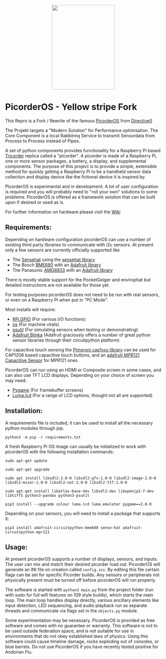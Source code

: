 <p align="center">
  <img width="203" height="273" src="https://raw.githubusercontent.com/directive0/picorderOS/master/assets/Picorder_Logo.png?raw=true">
</p>

# PicorderOS - Yellow stripe Fork

This Repro is a Fork / Rewrite of the famous [PicorderOS](https://github.com/directive0/picorderOS/tree/dev) from [Directive0](https://github.com/directive0)

The Projekt targets a "Modern Solution" for Performance optimisation. The Core Component is a local Rabbitmq Service to transmit Sensordata from Process to Process instead of Pipes.  

A set of python components provides functionality for a Raspberry Pi based [Tricorder](https://en.wikipedia.org/wiki/Tricorder) replica called a "picorder". A picorder is made of a Raspberry Pi, one or more sensor packages, a battery, a display, and supplemental components. The purpose of this project is to provide a simple, extensible method for quickly getting a Raspberry Pi to be a handheld sensor data collection and display device like the fictional device it is inspired by.

PicorderOS is experimental and in development. A lot of user configuration is required and you will probably need to "roll your own" solutions to some problems. PicorderOS is offered as a framework solution that can be built upon if desired or used as is.

For further information on hardware please visit the [Wiki](https://squaredwave.com/wiki/index.php?title=PicorderOS)

## Requirements:
Depending on hardware configuration picorderOS can use a number of existing third party libraries to communicate with i2c sensors. At present only a few sensors are currently officially supported like

- The [Sensehat](https://projects.raspberrypi.org/en/projects/getting-started-with-the-sense-hat/2) using the [sensehat library](https://pythonhosted.org/sense-hat/)
- The Bosch [BME680](https://www.bosch-sensortec.com/products/environmental-sensors/gas-sensors/bme680/) with an [Adafruit library](https://github.com/adafruit/Adafruit_CircuitPython_BME680)
- The Panasonic [AMG8833](https://www.digikey.ca/en/products/detail/panasonic-electronic-components/AMG8833/5825302) with an [Adafruit library](https://github.com/adafruit/Adafruit_CircuitPython_AMG88xx)

There is mostly stable support for the PocketGeiger and envirophat but detailed instructions are not available for those yet.

 For testing purposes picorderOS does not need to be run with real sensors, or even on a Raspberry Pi when put in "PC Mode".

Most installs will require:
- [RPi.GPIO](https://pypi.org/project/RPi.GPIO/) (For various I/O functions)
- [os](https://pythonprogramming.net/python-3-os-module/) (For machine vitals)
- [psutil](https://psutil.readthedocs.io/en/latest/) (For simulating sensors when testing or demonstrating)
- [Adafruit Blinka](https://learn.adafruit.com/circuitpython-on-raspberrypi-linux/installing-circuitpython-on-raspberry-pi) (Adafruit graciously offers a number of great python sensor libraries through their circuitpython platform)


For capacitive touch sensing the [Pimoroni cap1xxx library](https://github.com/pimoroni/cap1xxx) can be used for CAP1208 based capacitive touch buttons, and an [adafruit MPR121 Capacitive Sensor](https://github.com/adafruit/Adafruit_CircuitPython_MPR121) for MPR121 ones.

PicorderOS can run using an HDMI or Composite screen in some cases, and can also use TFT LCD displays. Depending on your choice of screen you may need:
- [Pygame](https://www.pygame.org/wiki/GettingStarted) (For framebuffer screens)
- [Luma.lcd](https://pypi.org/project/luma.lcd/) (For a range of LCD options, thought not all are supported)


## Installation:

A requirements file is included, it can be used to install all the necessary python modules through pip.

```
python3 -m pip -r requirements.txt
```

A fresh Raspberry Pi OS image can usually be initialized to work with picorderOS with the following installation commands:

```
sudo apt-get update

sudo apt-get upgrade

sudo apt install libsdl2-2.0-0 libsdl2-gfx-1.0-0 libsdl2-image-2.0-0 libsdl2-mixer-2.0-0 libsdl2-net-2.0-0 libsdl2-ttf-2.0-0

sudo apt-get install libatlas-base-dev libsdl2-dev libopenjp2-7-dev libtiff5 python3-pandas python3-psutil

pip3 install --upgrade colour luma.lcd luma.emulator pygame==2.0.0
```
Depending on your sensors, you will need to install a package that supports it:
```
pip3 install adafruit-circuitpython-bme680 sense-hat adafruit-circuitpython-mpr121

```

## Usage:
At present picorderOS supports a number of displays, sensors, and inputs. The user can mix and match their desired picorder load out. PicorderOS will generate an INI file on creation called ```config.ini```. By editing this file certain flags can be set for specific Picorder builds. Any sensors or peripherals not physically present must be turned off before picorderOS will run properly.

The software is started with ```python3 main.py``` from the project folder (run with sudo for full wifi features on 109 style builds), which starts the main loop. The main loop handles display directly, various ancillary elements like input detection, LED sequencing, and audio playback run as separate threads and communicate via flags set in the ```objects.py``` module.






Some experimentation may be necessary. PicorderOS is provided as free software and comes with no guarantee or warranty. This software is not to be used outside federation space, and is not suitable for use in environments that do not obey established laws of physics. Using this software could cause timeline damage, rocks exploding out of consoles, or blue barrels. Do not use PicorderOS if you have recently tested positive for Andorian Flu.

